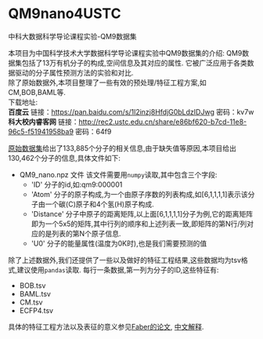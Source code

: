 # QM9nano4USTC
中科大数据科学导论课程实验-QM9数据集

本项目为中国科学技术大学数据科学导论课程实验中QM9数据集的介绍:
QM9数据集包括了13万有机分子的构成,空间信息及其对应的属性. 它被广泛应用于各类数据驱动的分子属性预测方法的实验和对比.  
除了原始数据外,本项目整理了一些有效的预处理/特征工程方案,如CM,BOB,BAML等.   
下载地址:  
**百度云** 链接：https://pan.baidu.com/s/1l2inzj8HfdjG0bLdzIDJwg 密码：kv7w  
**科大校内睿客网** 链接：http://rec2.ustc.edu.cn/share/e86bf620-b7cd-11e8-96c5-f51941958ba9 密码：64f9  

[原始数据集](https://www.nature.com/articles/sdata201422)给出了133,885个分子的相关信息,由于缺失值等原因,本项目给出130,462个分子的信息,具体文件如下:

+ QM9_nano.npz 文件 该文件需要用`numpy`读取,其中包含三个字段:
  + 'ID' 分子的id,如:qm9:000001 
  + 'Atom' 分子的原子构成,为一个由原子序数的列表构成,如[6,1,1,1,1]表示该分子由一个碳(C)原子和4个氢(H)原子构成.
  + 'Distance' 分子中原子的距离矩阵,以上面[6,1,1,1,1]分子为例,它的距离矩阵即为一个5x5的矩阵,其中行列的顺序和上述列表一致,即矩阵的第N行/列对应的是列表的第N个原子信息.
  + 'U0' 分子的能量属性(温度为0K时),也是我们需要预测的值

除了上述数据外,我们还提供了一些以及做好的特征工程结果,这些数据均为tsv格式,建议使用`pandas`读取.
每行一条数据,第一列为分子的ID,这些特征有:

+ BOB.tsv
+ BAML.tsv
+ CM.tsv
+ ECFP4.tsv   

具体的特征工程方法以及表征的意义参见[Faber的论文](https://pubs.acs.org/doi/10.1021/acs.jctc.7b00577), [中文解释](https://ajz34.github.io/post/Faber-Repetition/). 



